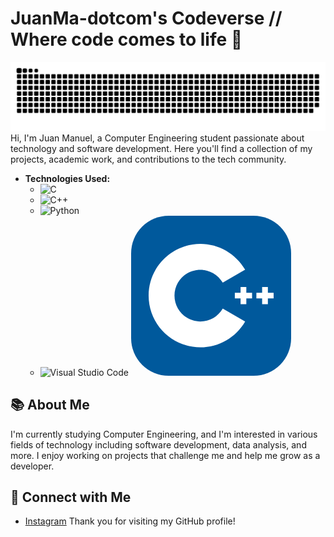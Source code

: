 # JuanMa-dotcom's Codeverse // Where code comes to life 🚀

![snake gif](https://github.com/JuanMa-dotcom/JuanMa-dotcom/blob/output/github-snake-dark.svg)
Hi, I'm Juan Manuel, a Computer Engineering student passionate about technology and software development. Here you'll find a collection of my projects, academic work, and contributions to the tech community.
- **Technologies Used:**
  - ![C](https://img.shields.io/badge/C-A8B9CC?style=flat&logo=c&logoColor=white)
  - ![C++](https://img.shields.io/badge/C%2B%2B-F34B7F?style=flat&logo=c%2B%2B&logoColor=white)
  - ![Python](https://img.shields.io/badge/Python-3776AB?style=flat&logo=python&logoColor=white)
  - ![Visual Studio Code](https://img.shields.io/badge/VS_Code-007ACC?style=flat&logo=visual-studio-code&logoColor=white)
<svg xmlns="http://www.w3.org/2000/svg" width="256" height="256" fill="none" viewBox="0 0 256 256"><rect width="256" height="256" fill="#00599C" rx="60"/><path fill="#fff" d="M110.759 210.517C65.1254 210.517 28 173.392 28 127.759C28 82.1254 65.1254 45 110.759 45C140.204 45 167.667 60.8458 182.427 86.3533L146.611 107.079C139.224 94.3111 125.485 86.3793 110.759 86.3793C87.9416 86.3793 69.3793 104.942 69.3793 127.759C69.3793 150.575 87.9416 169.138 110.759 169.138C125.486 169.138 139.225 161.206 146.613 148.436L182.429 169.161C167.669 194.671 140.206 210.517 110.759 210.517Z"/><path fill="#fff" d="M193.517 123.161H184.321V113.965H175.127V123.161H165.931V132.356H175.127V141.552H184.321V132.356H193.517V123.161Z"/><path fill="#fff" d="M228 123.161H218.804V113.965H209.61V123.161H200.414V132.356H209.61V141.552H218.804V132.356H228V123.161Z"/></svg>



## 📚 About Me
I'm currently studying Computer Engineering, and I'm interested in various fields of technology including software development, data analysis, and more. I enjoy working on projects that challenge me and help me grow as a developer.


## 🤝 Connect with Me
- [Instagram](https://www.instagram.com/)
Thank you for visiting my GitHub profile!

